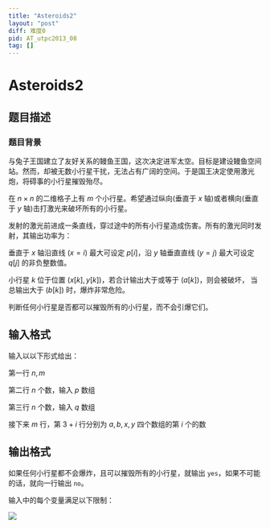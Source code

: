 ```yaml
---
title: "Asteroids2"
layout: "post"
diff: 难度0
pid: AT_utpc2013_08
tag: []
---
```


# Asteroids2

## 题目描述

### 题目背景

与兔子王国建立了友好关系的鳗鱼王国，这次决定进军太空。目标是建设鳗鱼空间站。然而，却被无数小行星干扰，无法占有广阔的空间。于是国王决定使用激光炮，将碍事的小行星摧毁殆尽。


在 $n×n$ 的二维格子上有 $m$ 个小行星。希望通过纵向(垂直于 $x$ 轴)或者横向(垂直于 $y$ 轴)击打激光来破坏所有的小行星。

发射的激光前进成一条直线，穿过途中的所有小行星造成伤害。所有的激光同时发射，其输出功率为：

垂直于 $x$ 轴沿直线 $(x=i)$ 最大可设定 $p[i]$，沿 $y$ 轴垂直直线 $(y=j)$ 最大可设定 $q[j]$ 的非负整数值。

小行星 $k$ 位于位置 $(x[k], y[k])$，若合计输出大于或等于 $(a[k])$，则会被破坏，
当总输出大于 $(b[k])$ 时，爆炸非常危险。

判断任何小行星是否都可以摧毁所有的小行星，而不会引爆它们。

## 输入格式

输入以以下形式给出：

第一行 $n,m$

第二行 $n$ 个数，输入 $p$ 数组

第三行 $n$ 个数，输入 $q$ 数组

接下来 $m$ 行，第 $3+i$ 行分别为 $a,b,x,y$ 四个数组的第 $i$ 个的数

## 输出格式

如果任何小行星都不会爆炸，且可以摧毁所有的小行星，就输出 `yes`，如果不可能的话，就向一行输出 `no`。

输入中的每个变量满足以下限制：

![](https://z3.ax1x.com/2021/08/09/f3kgP0.png)

